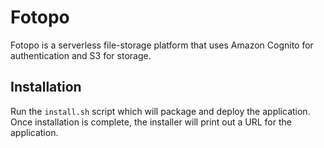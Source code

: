 # Fotopo

Fotopo is a serverless file-storage platform that uses Amazon Cognito for authentication and S3 for storage.

## Installation

Run the `install.sh` script which will package and deploy the application. Once installation is complete, the installer will print out a URL for the application.
